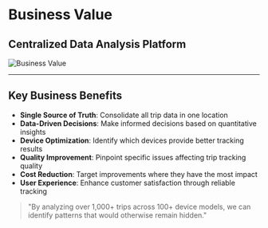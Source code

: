 # Business Value

## Centralized Data Analysis Platform

![Business Value](https://cdn.pixabay.com/photo/2017/10/17/19/11/business-2861546_1280.jpg)

---

## Key Business Benefits

- **Single Source of Truth**: Consolidate all trip data in one location
- **Data-Driven Decisions**: Make informed decisions based on quantitative insights
- **Device Optimization**: Identify which devices provide better tracking results
- **Quality Improvement**: Pinpoint specific issues affecting trip tracking quality
- **Cost Reduction**: Target improvements where they have the most impact
- **User Experience**: Enhance customer satisfaction through reliable tracking

> "By analyzing over 1,000+ trips across 100+ device models, we can identify patterns that would otherwise remain hidden." 